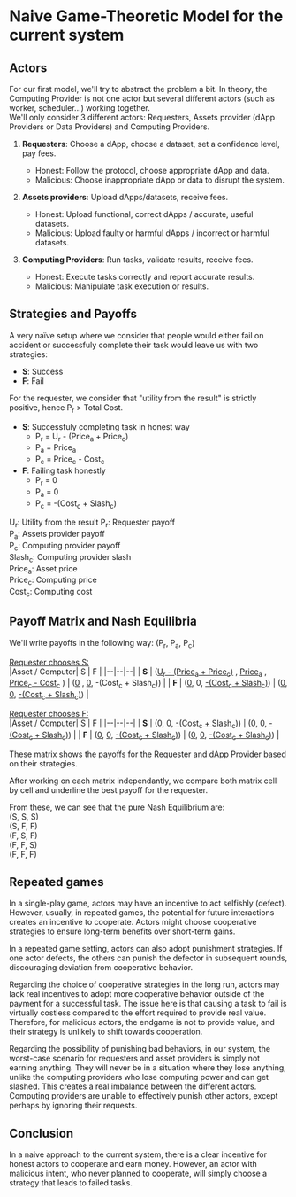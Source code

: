 # Naive Game-Theoretic Model for the current system

## Actors
For our first model, we'll try to abstract the problem a bit. In theory, the Computing Provider is not one actor but several different actors (such as worker, scheduler...) working together.  
We'll only consider 3 different actors: Requesters, Assets provider (dApp Providers or Data Providers) and Computing Providers.  

1. **Requesters**: Choose a dApp, choose a dataset, set a confidence level, pay fees.
   - Honest: Follow the protocol, choose appropriate dApp and data.
   - Malicious: Choose inappropriate dApp or data to disrupt the system.

2. **Assets providers**: Upload dApps/datasets, receive fees.
   - Honest: Upload functional, correct dApps / accurate, useful datasets.
   - Malicious: Upload faulty or harmful dApps / incorrect or harmful datasets.

3. **Computing Providers**: Run tasks, validate results, receive fees.
   - Honest: Execute tasks correctly and report accurate results.
   - Malicious: Manipulate task execution or results.

## Strategies and Payoffs
A very naïve setup where we consider that people would either fail on accident or successfuly complete their task would leave us with two strategies:
* **S**: Success
* **F**: Fail  

For the requester, we consider that "utility from the result" is strictly positive, hence P<sub>r</sub> > Total Cost. 

  * **S**: Successfuly completing task in honest way
    * P<sub>r</sub> = U<sub>r</sub> - (Price<sub>a</sub> + Price<sub>c</sub>)
    * P<sub>a</sub> = Price<sub>a</sub>
    * P<sub>c</sub> = Price<sub>c</sub> - Cost<sub>c</sub>
  * **F**: Failing task honestly
    * P<sub>r</sub> = 0
    * P<sub>a</sub> = 0
    * P<sub>c</sub> = -(Cost<sub>c</sub> + Slash<sub>c</sub>)

U<sub>r</sub>: Utility from the result
P<sub>r</sub>: Requester payoff  
P<sub>a</sub>: Assets provider payoff  
P<sub>c</sub>: Computing provider payoff  
Slash<sub>c</sub>: Computing provider slash   
Price<sub>a</sub>: Asset price  
Price<sub>c</sub>: Computing price  
Cost<sub>c</sub>: Computing cost  

## Payoff Matrix and Nash Equilibria

We'll write payoffs in the following way: (P<sub>r</sub>, P<sub>a</sub>, P<sub>c</sub>)

<u>Requester chooses S:</u>  
|Asset / Computer| S | F |
|--|--|--|
| **S** | (<u>U<sub>r</sub> - (Price<sub>a</sub> + Price<sub>c</sub>)</u> , <u>Price<sub>a</sub></u> , <u>Price<sub>c</sub> - Cost<sub>c</sub></u> ) | (<u>0</u> , <u>0</u>, -(Cost<sub>c</sub> + Slash<sub>c</sub>)) |
| **F** | (<u>0</u>, 0, <u>-(Cost<sub>c</sub> + Slash<sub>c</sub>)</u>) | (<u>0</u>, <u>0</u>, <u>-(Cost<sub>c</sub> + Slash<sub>c</sub>)</u>) |

<u>Requester chooses F:</u>  
|Asset / Computer| S | F |
|--|--|--|
| **S** | (0, <u>0</u>, <u>-(Cost<sub>c</sub> + Slash<sub>c</sub>)</u>) | (<u>0</u>, <u>0</u>, <u>-(Cost<sub>c</sub> + Slash<sub>c</sub>)</u>) |
| **F** | (<u>0</u>, <u>0</u>, <u>-(Cost<sub>c</sub> + Slash<sub>c</sub>)</u>) | (<u>0</u>, <u>0</u>, <u>-(Cost<sub>c</sub> + Slash<sub>c</sub>)</u>) |

These matrix shows the payoffs for the Requester and dApp Provider based on their strategies.

After working on each matrix independantly, we compare both matrix cell by cell and underline the best payoff for the requester.  

From these, we can see that the pure Nash Equilibrium are:  
(S, S, S)  
(S, F, F)  
(F, S, F)  
(F, F, S)  
(F, F, F)  

## Repeated games

 In a single-play game, actors may have an incentive to act selfishly (defect). However, usually, in repeated games, the potential for future interactions creates an incentive to cooperate. Actors might choose cooperative strategies to ensure long-term benefits over short-term gains.  

 In a repeated game setting, actors can also adopt punishment strategies. If one actor defects, the others can punish the defector in subsequent rounds, discouraging deviation from cooperative behavior.

Regarding the choice of cooperative strategies in the long run, actors may lack real incentives to adopt more cooperative behavior outside of the payment for a successful task. The issue here is that causing a task to fail is virtually costless compared to the effort required to provide real value. Therefore, for malicious actors, the endgame is not to provide value, and their strategy is unlikely to shift towards cooperation.

Regarding the possibility of punishing bad behaviors, in our system, the worst-case scenario for requesters and asset providers is simply not earning anything. They will never be in a situation where they lose anything, unlike the computing providers who lose computing power and can get slashed. This creates a real imbalance between the different actors. Computing providers are unable to effectively punish other actors, except perhaps by ignoring their requests.

## Conclusion

In a naive approach to the current system, there is a clear incentive for honest actors to cooperate and earn money. However, an actor with malicious intent, who never planned to cooperate, will simply choose a strategy that leads to failed tasks.